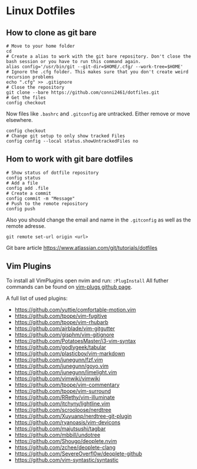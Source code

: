# Linux Dotfiles

## How to clone as git bare

```
# Move to your home folder
cd
# Create a alias to work with the git bare repository. Don't close the bash session or you have to run this command again.
alias config='/usr/bin/git --git-dir=$HOME/.cfg/ --work-tree=$HOME'
# Ignore the .cfg folder. This makes sure that you don't create weird recursion problems
echo ".cfg" >> .gitignore
# Close the repository
git clone --bare https://github.com/conni2461/dotfiles.git
# Get the files
config checkout
```

Now files like `.bashrc` and `.gitconfig` are untracked. Either remove or move elsewhere.

```
config checkout
# Change git setup to only show tracked Files
config config --local status.showUntrackedFiles no
```

## Hom to work with git bare dotfiles

```
# Show status of dotfile repository
config status
# Add a file
config add .file
# Create a commit
config commit -m "Message"
# Push to the remote repository
config push
```

Also you should change the email and name in the `.gitconfig` as well as the remote adresse.

```
git remote set-url origin <url>
```

Git bare article https://www.atlassian.com/git/tutorials/dotfiles

## Vim Plugins

To install all VimPlugins open nvim and run: `:PlugInstall`
All futher commands can be found on [vim-plugs github page](https://github.com/junegunn/vim-plug).

A full list of used plugins:

- https://github.com/yuttie/comfortable-motion.vim
- https://github.com/tpope/vim-fugitive
- https://github.com/tpope/vim-rhubarb
- https://github.com/airblade/vim-gitgutter
- https://github.com/gisphm/vim-gitignore
- https://github.com/PotatoesMaster/i3-vim-syntax
- https://github.com/godlygeek/tabular
- https://github.com/plasticboy/vim-markdown
- https://github.com/junegunn/fzf.vim
- https://github.com/junegunn/goyo.vim
- https://github.com/junegunn/limelight.vim
- https://github.com/vimwiki/vimwiki
- https://github.com/tpope/vim-commentary
- https://github.com/tpope/vim-surround
- https://github.com/RRethy/vim-illuminate
- https://github.com/itchyny/lightline.vim
- https://github.com/scrooloose/nerdtree
- https://github.com/Xuyuanp/nerdtree-git-plugin
- https://github.com/ryanoasis/vim-devicons
- https://github.com/majutsushi/tagbar
- https://github.com/mbbill/undotree
- https://github.com/Shougo/deoplete.nvim
- https://github.com/zchee/deoplete-clang
- https://github.com/SevereOverfl0w/deoplete-github
- https://github.com/vim-syntastic/syntastic
